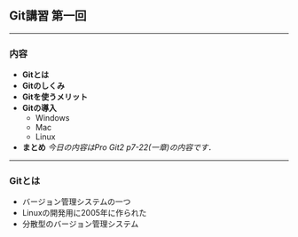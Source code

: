 ## Git講習 第一回
-----------
### 内容
- **Gitとは**
- **Gitのしくみ**
- **Gitを使うメリット**
- **Gitの導入**
    - Windows
    - Mac
    - Linux
- **まとめ**
*今日の内容はPro Git2 p7-22(一章)の内容です．*
-----------
### Gitとは
- バージョン管理システムの一つ
- Linuxの開発用に2005年に作られた
- 分散型のバージョン管理システム
